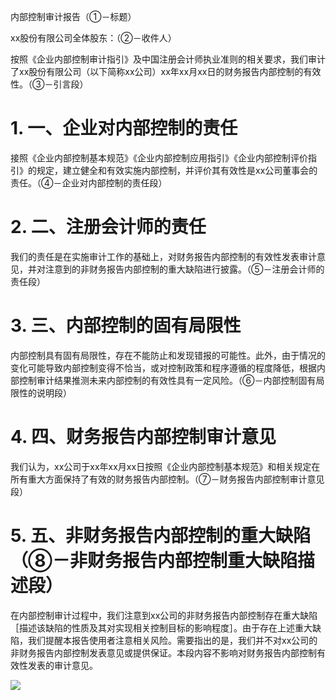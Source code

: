 内部控制审计报告（①－标题）

xx股份有限公司全体股东：（②－收件人）

按照《企业内部控制审计指引》及中国注册会计师执业准则的相关要求，我们审计了xx股份有限公司（以下简称xx公司）xx年xx月xx日的财务报告内部控制的有效性。（③－引言段）

# 1. 一、企业对内部控制的责任

接照《企业内部控制基本规范》《企业内部控制应用指引》《企业内部控制评价指引》的规定，建立健全和有效实施内部控制，并评价其有效性是xx公司董事会的责任。（④－企业对内部控制的责任段）

# 2. 二、注册会计师的责任

我们的责任是在实施审计工作的基础上，对财务报告内部控制的有效性发表审计意见，并对注意到的非财务报告内部控制的重大缺陷进行披露。（⑤－注册会计师的责任段）

# 3. 三、内部控制的固有局限性

内部控制具有固有局限性，存在不能防止和发现错报的可能性。此外，由于情况的变化可能导致内部控制变得不恰当，或对控制政策和程序遵循的程度降低，根据内部控制审计结果推测未来内部控制的有效性具有一定风险。（⑥－内部控制固有局限性的说明段）

# 4. 四、财务报告内部控制审计意见

我们认为，xx公司于xx年xx月xx日按照《企业内部控制基本规范》和相关规定在所有重大方面保持了有效的财务报告内部控制。（⑦－财务报告内部控制审计意见段）

# 5. 五、非财务报告内部控制的重大缺陷（⑧－非财务报告内部控制重大缺陷描述段）

在内部控制审计过程中，我们注意到xx公司的非财务报告内部控制存在重大缺陷［描述该缺陷的性质及其对实现相关控制目标的影响程度］。由于存在上述重大缺陷，我们提醒本报告使用者注意相关风险。需要指出的是，我们并不对xx公司的非财务报告内部控制发表意见或提供保证。本段内容不影响对财务报告内部控制有效性发表的审计意见。

![](media/4e57997bec4a86d7f0191282ce0c6cb2.png)
